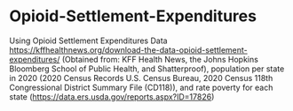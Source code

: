 # Opioid-Settlement-Expenditures
Using Opioid Settlement Expenditures Data https://kffhealthnews.org/download-the-data-opioid-settlement-expenditures/ (Obtained from: KFF Health News, the Johns Hopkins Bloomberg School of Public Health, and Shatterproof), population per state in 2020 (2020 Census Records U.S. Census Bureau, 2020 Census 118th Congressional District Summary File (CD118)), and rate poverty for each state (https://data.ers.usda.gov/reports.aspx?ID=17826)



